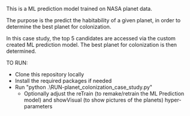 This is a ML prediction model trained on NASA planet data.

The purpose is the predict the habitability of a given planet,
in order to determine the best planet for colonization.

In this case study, the top 5 candidates are accessed via the custom created ML prediction model.
The best planet for colonization is then determined.


TO RUN:
  - Clone this repository locally
  - Install the required packages if needed
  - Run "python .\RUN-planet_colonization_case_study.py"
    -  Optionally adjust the reTrain (to remake/retrain the ML Prediction model) and showVisual (to show pictures of the planets) hyper-parameters
